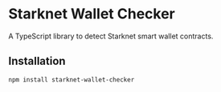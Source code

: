 # Starknet Wallet Checker

A TypeScript library to detect Starknet smart wallet contracts.

## Installation

```bash
npm install starknet-wallet-checker
```
